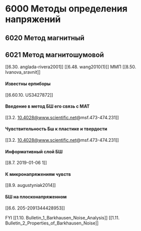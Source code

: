 # 6000 Методы определения напряжений
## 6020 Метод магнитный
## 6021 Метод магнитошумовой

[[6.30. anglada-rivera2001]]
[[6.48. wang2010(1)]]  ММП
[[8.50. Ivanova_sravnit]]

#### Известны ерпиборы
[[6.60.10. US3427872]]

#### Введение в метод БШ его связь с МАТ
[[3.2. 10.4028@www.scientific.net@msf.473-474.231]]

#### Чувствительность Бш к пластике и твердости
[[3.2. 10.4028@www.scientific.net@msf.473-474.231]]

#### Информативный слой БШ
[[8.7. 2019-01-06 1]]

#### К микронапряжениям чувств
[[8.9. augustyniak2014]]


#### БШ на плосконапряженном
[[6.6. 205-2091344428953]]


FYI
[[1.10. Bulletin_1_Barkhausen_Noise_Analysis]]
[[1.11. Bulletin_2_Properties_of_Barkhausen_Noise]]

